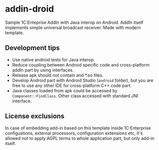 # addin-droid

Sample 1C:Enteprise AddIn with Java interop on Android.
AddIn itself implements simple universal broadcast receiver.
Made with modern template.

## Development tips

- Use native android tests for Java interop.
- Reduce coupling between Android specific code and cross-platform addIn part by using interfaces.
- Release apk should not contain and *.so files.
- Develop Android part with Android Studio (`android` folder), but you are free to use any other IDE for cross-platform C++ code part.
- Java classes loaded from apk could be accessed by `Component::FindClass`. Other class accessed with standard JNI interface.

## License exclusions
In case of embedding add-in based on this template inside 1C:Enterprise configuations, external processors, configuration extensions etc, it's allowed not to apply AGPL terms to whole application part, but only add-in itself.
